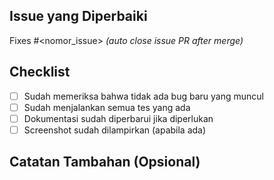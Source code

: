 ## Issue yang Diperbaiki
Fixes #<nomor_issue>  _(auto close issue PR after merge)_

## Checklist
- [ ] Sudah memeriksa bahwa tidak ada bug baru yang muncul
- [ ] Sudah menjalankan semua tes yang ada
- [ ] Dokumentasi sudah diperbarui jika diperlukan
- [ ] Screenshot sudah dilampirkan (apabila ada) 

## Catatan Tambahan (Opsional)